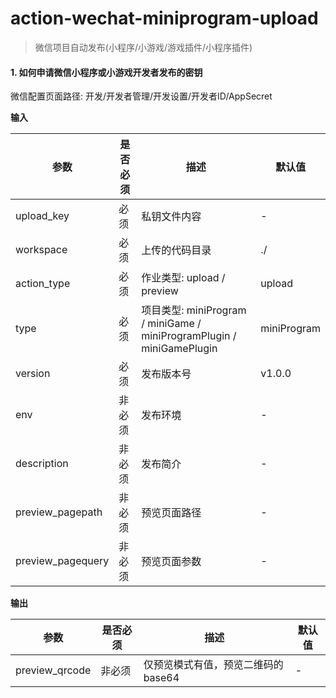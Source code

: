 # action-wechat-miniprogram-upload

> 微信项目自动发布(小程序/小游戏/游戏插件/小程序插件)

#### 1. 如何申请微信小程序或小游戏开发者发布的密钥

微信配置页面路径: 开发/开发者管理/开发设置/开发者ID/AppSecret

**输入**

| 参数          | 是否必须   | 描述          | 默认值         |
|---------|--------|-------------|-------------|
| upload_key  | 必须     | 私钥文件内容      | -           |
| workspace   | 必须     |上传的代码目录                                                           | ./          |
| action_type | 必须     |作业类型: upload / preview                                            | upload      |
| type        | 必须     |项目类型: miniProgram / miniGame / miniProgramPlugin / miniGamePlugin | miniProgram |
| version        | 必须     |发布版本号                                                             | v1.0.0      |
| env        | 非必须    |发布环境                                                                 | -           |
| description        |非必须    | 发布简介   | -           |
| preview_pagepath        | 非必须    |预览页面路径 | -           |
| preview_pagequery        | 非必须    |预览页面参数 | -           |

**输出**

|参数| 是否必须 | 描述                   |默认值|
|---|---|----------------------|---|
|preview_qrcode| 非必须 | 仅预览模式有值，预览二维码的base64 |-|
